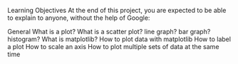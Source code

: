 Learning Objectives
At the end of this project, you are expected to be able to explain to anyone, without the help of Google:

General
What is a plot?
What is a scatter plot? line graph? bar graph? histogram?
What is matplotlib?
How to plot data with matplotlib
How to label a plot
How to scale an axis
How to plot multiple sets of data at the same time